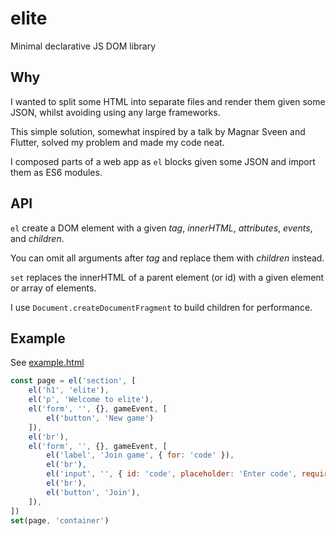 # elite

Minimal declarative JS DOM library

## Why

I wanted to split some HTML into separate files and render them given some JSON, 
whilst avoiding using any large frameworks.

This simple solution, somewhat inspired by a talk by Magnar Sveen and Flutter, 
solved my problem and made my code neat.

I composed parts of a web app as `el` blocks given some JSON and import them as 
ES6 modules.

## API

`el` create a DOM element with a given *tag*, *innerHTML*, *attributes*, 
*events*, and *children*.

You can omit all arguments after *tag* and replace them with *children* instead.

`set` replaces the innerHTML of a parent element (or id) with a given element 
or array of elements.

I use `Document.createDocumentFragment` to build children for performance.

## Example

See [example.html](example.html)

```Javascript
const page = el('section', [
    el('h1', 'elite'),
    el('p', 'Welcome to elite'),
    el('form', '', {}, gameEvent, [
        el('button', 'New game')
    ]),
    el('br'),
    el('form', '', {}, gameEvent, [
        el('label', 'Join game', { for: 'code' }),
        el('br'),
        el('input', '', { id: 'code', placeholder: 'Enter code', required: true }),
        el('br'),
        el('button', 'Join'),
    ]),
])
set(page, 'container')
```
